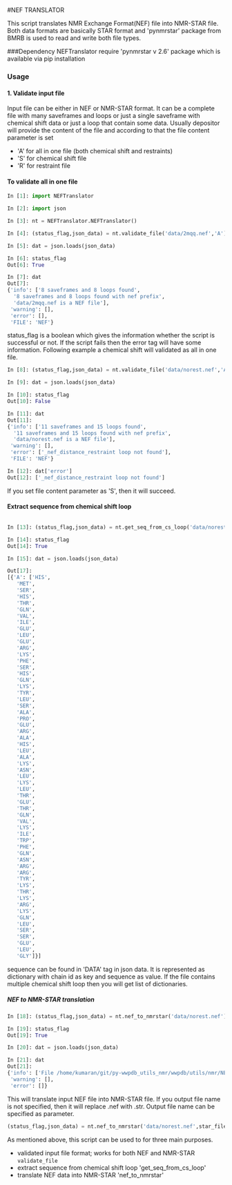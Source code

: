 #NEF TRANSLATOR

This script translates NMR Exchange Format(NEF) file into NMR-STAR file. Both data formats are basically STAR format and
'pynmrstar' package from BMRB is used to read and write both file types. 

###Dependency 
NEFTranslator require 'pynmrstar v 2.6' package which is available via pip installation

### Usage

#### 1. Validate input file

Input file can be either in NEF or NMR-STAR format. It can be a complete file with many saveframes and loops or just a
single saveframe with chemical shift data or just a loop that contain some data. Usually depositor will provide the content
of the file and according to that the file content  parameter is set

- 'A' for all in one file (both chemical shift and restraints)
- 'S' for chemical shift file
- 'R' for restraint file


#### To validate all in one file

```python
In [1]: import NEFTranslator

In [2]: import json

In [3]: nt = NEFTranslator.NEFTranslator()

In [4]: (status_flag,json_data) = nt.validate_file('data/2mqq.nef','A')

In [5]: dat = json.loads(json_data)

In [6]: status_flag
Out[6]: True

In [7]: dat
Out[7]: 
{'info': ['8 saveframes and 8 loops found',
  '8 saveframes and 8 loops found with nef prefix',
  'data/2mqq.nef is a NEF file'],
 'warning': [],
 'error': [],
 'FILE': 'NEF'}

```

status_flag is a boolean which gives the information whether the script is successful or not. If the script fails then
the error tag will have some information. Following example a chemical shift will validated as all in one file. 

```python
In [8]: (status_flag,json_data) = nt.validate_file('data/norest.nef','A')

In [9]: dat = json.loads(json_data)

In [10]: status_flag
Out[10]: False

In [11]: dat
Out[11]: 
{'info': ['11 saveframes and 15 loops found',
  '11 saveframes and 15 loops found with nef prefix',
  'data/norest.nef is a NEF file'],
 'warning': [],
 'error': ['_nef_distance_restraint loop not found'],
 'FILE': 'NEF'}

In [12]: dat['error']
Out[12]: ['_nef_distance_restraint loop not found']
```
If you set file content parameter as 'S', then it will succeed.

#### Extract sequence from chemical shift loop

```python

In [13]: (status_flag,json_data) = nt.get_seq_from_cs_loop('data/norest.nef')

In [14]: status_flag
Out[14]: True

In [15]: dat = json.loads(json_data)

Out[17]: 
[{'A': ['HIS',
   'MET',
   'SER',
   'HIS',
   'THR',
   'GLN',
   'VAL',
   'ILE',
   'GLU',
   'LEU',
   'GLU',
   'ARG',
   'LYS',
   'PHE',
   'SER',
   'HIS',
   'GLN',
   'LYS',
   'TYR',
   'LEU',
   'SER',
   'ALA',
   'PRO',
   'GLU',
   'ARG',
   'ALA',
   'HIS',
   'LEU',
   'ALA',
   'LYS',
   'ASN',
   'LEU',
   'LYS',
   'LEU',
   'THR',
   'GLU',
   'THR',
   'GLN',
   'VAL',
   'LYS',
   'ILE',
   'TRP',
   'PHE',
   'GLN',
   'ASN',
   'ARG',
   'ARG',
   'TYR',
   'LYS',
   'THR',
   'LYS',
   'ARG',
   'LYS',
   'GLN',
   'LEU',
   'SER',
   'SER',
   'GLU',
   'LEU',
   'GLY']}]
```

sequence can be found in 'DATA' tag in json data. It is represented as dictionary with chain id as key and sequence as value.
If the file contains multiple chemical shift loop then  you will get list of dictionaries.

##### NEF to NMR-STAR translation

```python
In [18]: (status_flag,json_data) = nt.nef_to_nmrstar('data/norest.nef')

In [19]: status_flag
Out[19]: True

In [20]: dat = json.loads(json_data)

In [21]: dat
Out[21]: 
{'info': ['File /home/kumaran/git/py-wwpdb_utils_nmr/wwpdb/utils/nmr/NEFTranslator/data/norest.str successfully written'],
 'warning': [],
 'error': []}

```
This will translate input NEF file into NMR-STAR file. If you output file name is not specified, then it will replace .nef with .str.
Output file name can be specified as parameter. 
```python
(status_flag,json_data) = nt.nef_to_nmrstar('data/norest.nef',star_file='data/outfile.str')
```

As mentioned above, this script can be used to for three main purposes. 

- validated input file format; works for both NEF and NMR-STAR `validate_file`
- extract sequence from chemical shift loop 'get_seq_from_cs_loop'
- translate NEF data into NMR-STAR 'nef_to_nmrstar'

